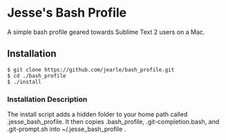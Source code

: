 # Jesse's Bash Profile 

A simple bash profile geared towards Sublime Text 2 users on a Mac.

## Installation

```
$ git clone https://github.com/jearle/bash_profile.git
$ cd ./bash_profile
$ ./install
```
### Installation Description

The install script adds a hidden folder to your home path called .jesse_bash_profile.
It then copies .bash_profile, .git-completion.bash, and .git-prompt.sh into 
~/.jesse_bash_profile .
